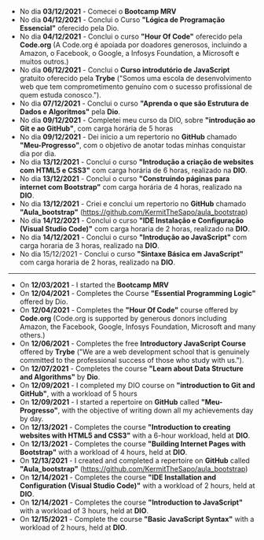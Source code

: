 - No dia **03/12/2021** - Comecei o **Bootcamp MRV**
- No dia **04/12/2021** - Conclui o Curso **"Lógica de Programação Essencial"** oferecido pela Dio.
- No dia **04/12/2021** - Conclui o curso **"Hour Of Code"** oferecido pela **Code.org** (A Code.org é apoiada por doadores generosos, incluindo a Amazon, o Facebook, o Google, a Infosys Foundation, a Microsoft e muitos outros.)
- No dia **06/12/2021** - Conclui o **Curso introdutório de JavaScript** gratuito oferecido pela **Trybe** ("Somos uma escola de desenvolvimento web que tem comprometimento genuíno com o sucesso profissional de quem estuda conosco.").
- No dia **07/12/2021** - Conclui o curso **"Aprenda o que são Estrutura de Dados e Algoritmos"** pela **Dio**.
- No dia **09/12/2021** - Completei meu curso da DIO, sobre **"introdução ao Git e ao GitHub"**, com carga horária de 5 horas
- No dia **09/12/2021** -  Dei inicio a um repertorio no **GitHub** chamado **"Meu-Progresso"**, com o objetivo de anotar todas minhas conquistar dia por dia. 
- No dia **13/12/2021** - Conclui o curso **"Introdução a criação de websites com HTML5 e CSS3"** com carga horária de 6 horas, realizado na **DIO**.
- No dia **13/12/2021** - Conclui o curso **"Construindo páginas para internet com Bootstrap"** com carga horária de 4 horas, realizado na **DIO**.
- No dia **13/12/2021** - Criei e conclui um repertorio no **GitHub** chamado **"Aula_bootstrap"** (https://github.com/KermitTheSapo/aula_bootstrap)
- No dia **14/12/2021** - Conclui o curso **"IDE Instalação e Configuração (Visual Studio Code)"** com carga horaria de 2 horas, realizado na **DIO**.
- No dia **14/12/2021** - Conclui o curso **"Introdução ao JavaScript"** com carga horaria de 3 horas, realizado na **DIO**.
- No dia 15/12/2021 - Conclui o curso **"Sintaxe Básica em JavaScript"** com carga horaria de 2 horas, realizado na **DIO**.

-----------------

- On **12/03/2021** - I started the **Bootcamp MRV**
- On **12/04/2021** - Completes the Course **"Essential Programming Logic"** offered by Dio.
- On **12/04/2021** - Completes the **"Hour Of Code"** course offered by **Code.org** (Code.org is supported by generous donors including Amazon, the Facebook, Google, Infosys Foundation, Microsoft and many others.)
- On **12/06/2021** - Completes the free **Introductory JavaScript Course** offered by **Trybe** ("We are a web development school that is genuinely committed to the professional success of those who study with us.").
- On **12/07/2021** - Completes the course **"Learn about Data Structure and Algorithms"** by **Dio**.
- On **12/09/2021** - I completed my DIO course on **"introduction to Git and GitHub"**, with a workload of 5 hours
- On **12/09/2021** - I started a repertoire on **GitHub** called **"Meu-Progresso"**, with the objective of writing down all my achievements day by day.
- On **12/13/2021** - Completes the course **"Introduction to creating websites with HTML5 and CSS3"** with a 6-hour workload, held at **DIO**.
- On **12/13/2021** - Completes the course **"Building Internet Pages with Bootstrap"** with a workload of 4 hours, held at **DIO**.
- On **12/13/2021** - I created and completed a repertoire on **GitHub** called **"Aula_bootstrap"** (https://github.com/KermitTheSapo/aula_bootstrap)
- On **12/14/2021** - Completes the course **"IDE Installation and Configuration (Visual Studio Code)"** with a workload of 2 hours, held at **DIO**.
- On **12/14/2021** - Completes the course **"Introduction to JavaScript"** with a workload of 3 hours, held at **DIO**.
- On **12/15/2021** - Complete the course **"Basic JavaScript Syntax"** with a workload of 2 hours, held at **DIO**.
